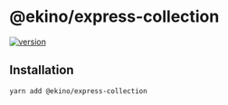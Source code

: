 # @ekino/express-collection

[![version](https://img.shields.io/npm/v/@ekino/express-collection.svg?style=flat-square)](https://www.npmjs.com/package/@ekino/express-collection)

## Installation

```sh
yarn add @ekino/express-collection
```
